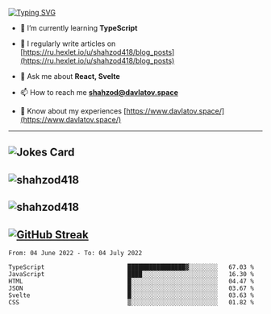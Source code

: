 [![Typing SVG](https://readme-typing-svg.herokuapp.com?font=Turret+Road&height=30&lines=HI!+I%60m+Frontend+Developer)](https://git.io/typing-svg)

- 🌱 I’m currently learning **TypeScript**

- 📝 I regularly write articles on [https://ru.hexlet.io/u/shahzod418/blog_posts](https://ru.hexlet.io/u/shahzod418/blog_posts)

- 💬 Ask me about **React, Svelte**

- 📫 How to reach me **shahzod@davlatov.space**

- 📄 Know about my experiences [https://www.davlatov.space/](https://www.davlatov.space/)

---
![Jokes Card](https://readme-jokes.vercel.app/api?theme=radical)
---
![shahzod418](https://github-readme-stats.vercel.app/api/top-langs?username=shahzod418&show_icons=true&theme=radical&locale=en&layout=compact)
---
![shahzod418](https://github-readme-stats.vercel.app/api?username=shahzod418&show_icons=true&theme=radical&locale=en&count_private=true)
---
[![GitHub Streak](http://github-readme-streak-stats.herokuapp.com?user=shahzod418&theme=radical&date_format=M%20j%5B%2C%20Y%5D)](https://git.io/streak-stats)
---
<!--START_SECTION:waka-->

```text
From: 04 June 2022 - To: 04 July 2022

TypeScript                       ████████████████▓░░░░░░░░   67.03 %
JavaScript                       ████░░░░░░░░░░░░░░░░░░░░░   16.30 %
HTML                             █░░░░░░░░░░░░░░░░░░░░░░░░   04.47 %
JSON                             █░░░░░░░░░░░░░░░░░░░░░░░░   03.67 %
Svelte                           █░░░░░░░░░░░░░░░░░░░░░░░░   03.63 %
CSS                              ▒░░░░░░░░░░░░░░░░░░░░░░░░   01.82 %
```

<!--END_SECTION:waka-->
